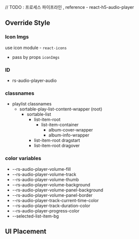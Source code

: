 // TODO : 프로세스 파이프라인 , reference - react-h5-audio-player

## Override Style

### Icon Imgs
use icon module - `react-icons`
- pass by props `iconImgs`

### ID
- rs-audio-player-audio 

### classnames
- playlist classnames
  - sortable-play-list-content-wrapper (root)
    - sortable-list
      - list-item-root
        - list-item-container
          - album-cover-wrapper
          - album-info-wrapper
      - list-item-root dragstart
      - list-item-root dragover
  

### color variables
- --rs-audio-player-volume-fill
- --rs-audio-player-volume-track
- --rs-audio-player-volume-thumb
- --rs-audio-player-volume-background
- --rs-audio-player-volume-panel-background
- --rs-audio-player-volume-panel-border
- --rs-audio-player-track-current-time-color
- --rs-audio-player-track-duration-color
- --rs-audio-player-progress-color
- --selected-list-item-bg

## UI Placement
